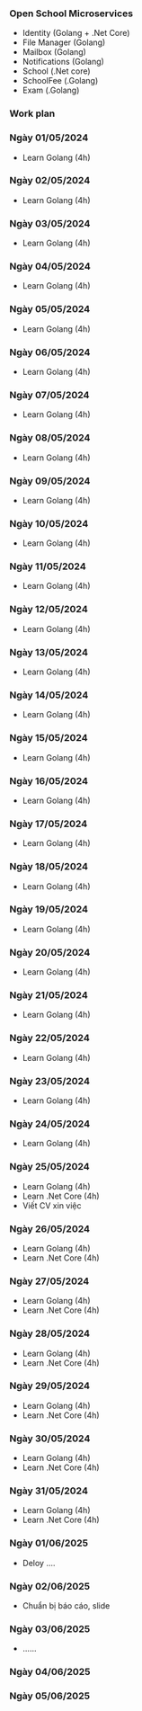 ### Open School Microservices
- Identity (Golang + .Net Core) 
- File Manager (Golang)
- Mailbox (Golang)
- Notifications (Golang)
- School (.Net core)
- SchoolFee (.Golang)
- Exam (.Golang)

### Work plan

### Ngày 01/05/2024
+ Learn Golang (4h)

### Ngày 02/05/2024
+ Learn Golang (4h)

### Ngày 03/05/2024
+ Learn Golang (4h)

### Ngày 04/05/2024
+ Learn Golang (4h)

### Ngày 05/05/2024
+ Learn Golang (4h)

### Ngày 06/05/2024
+ Learn Golang (4h)

### Ngày 07/05/2024
+ Learn Golang (4h)

### Ngày 08/05/2024
+ Learn Golang (4h)

### Ngày 09/05/2024
+ Learn Golang (4h)

### Ngày 10/05/2024
+ Learn Golang (4h)

### Ngày 11/05/2024
+ Learn Golang (4h)

### Ngày 12/05/2024
+ Learn Golang (4h)

### Ngày 13/05/2024
+ Learn Golang (4h)

### Ngày 14/05/2024
+ Learn Golang (4h)

### Ngày 15/05/2024
+ Learn Golang (4h)

### Ngày 16/05/2024
+ Learn Golang (4h)

### Ngày 17/05/2024
+ Learn Golang (4h)

### Ngày 18/05/2024
+ Learn Golang (4h)

### Ngày 19/05/2024
+ Learn Golang (4h)

### Ngày 20/05/2024
+ Learn Golang (4h)

### Ngày 21/05/2024
+ Learn Golang (4h)

### Ngày 22/05/2024
+ Learn Golang (4h)

### Ngày 23/05/2024
+ Learn Golang (4h)

### Ngày 24/05/2024
+ Learn Golang (4h)

### Ngày 25/05/2024
+ Learn Golang (4h)
+ Learn .Net Core (4h)
+ Viết CV xin việc 

### Ngày 26/05/2024
+ Learn Golang (4h)
+ Learn .Net Core (4h)

### Ngày 27/05/2024
+ Learn Golang (4h)
+ Learn .Net Core (4h)

### Ngày 28/05/2024
+ Learn Golang (4h)
+ Learn .Net Core (4h)

### Ngày 29/05/2024
+ Learn Golang (4h)
+ Learn .Net Core (4h)

### Ngày 30/05/2024
+ Learn Golang (4h)
+ Learn .Net Core (4h)

### Ngày 31/05/2024
+ Learn Golang (4h)
+ Learn .Net Core (4h)

### Ngày 01/06/2025
- Deloy ....
### Ngày 02/06/2025
- Chuẩn bị báo cáo, slide
### Ngày 03/06/2025
- ......
### Ngày 04/06/2025
### Ngày 05/06/2025
